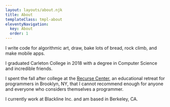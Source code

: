 ```yaml
---
layout: layouts/about.njk
title: About
templateClass: tmpl-about
eleventyNavigation:
  key: About
  order: 1
---
```

I write code for algorithmic art, draw, bake lots of bread, rock climb, and make mobile apps.

I graduated Carleton College in 2018 with a degree in Computer Science and incredible friends. 

I spent the fall after college at the [Recurse Center](https://www.recurse.com/), an educational retreat for programmers in Brooklyn, NY, that I cannot recommend enough for anyone and everyone who considers themselves a programmer. 

I currently work at Blackline Inc. and am based in Berkeley, CA.